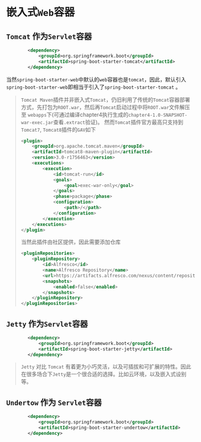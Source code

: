 # 嵌入式`Web`容器

## `Tomcat` 作为`Servlet`容器
```xml
        <dependency>
            <groupId>org.springframework.boot</groupId>
            <artifactId>spring-boot-starter-tomcat</artifactId>
        </dependency>
```
当然`spring-boot-starter-web`中默认的`web`容器也是`tomcat`，因此，默认引入`spring-boot-starter-web`即相当于引入了`spring-boot-starter-tomcat`
。
> `Tomcat Maven`插件并非嵌入式`Tomcat`，仍旧利用了传统的`Tomcat`容器部署方式，先打包为`ROOT.war`，然后再`Tomcat`启动过程中将`ROOT.war`文件解压至 `webapps`下(可通过编译chapter4执行生成的`chapter4-1.0-SNAPSHOT-war-exec.jar`查看`.extract`验证)。
> 然而`Tomcat`插件官方最高只支持到`Tomcat7`, `Tomcat8`插件的`GAV`如下
> ```xml
> <plugin>
>     <groupId>org.apache.tomcat.maven</groupId>
>     <artifactId>tomcat8-maven-plugin</artifactId>
>     <version>3.0-r1756463</version>
>     <executions>
>         <execution>
>             <id>tomcat-run</id>
>             <goals>
>                 <goal>exec-war-only</goal>
>             </goals>
>             <phase>package</phase>
>             <configuration>
>                 <path>/</path>
>             </configuration>
>         </execution>
>     </executions>
> </plugin>
> ```
> 当然此插件由社区提供，因此需要添加仓库 
> ```xml
> <pluginRepositories>
>     <pluginRepository>
>         <id>Alfresco</id>
>         <name>Alfresco Repository</name>
>         <url>https://artifacts.alfresco.com/nexus/content/repositories/public</url>
>         <snapshots>
>             <enabled>false</enabled>
>         </snapshots>
>     </pluginRepository>
> </pluginRepositories>
> ```

## `Jetty` 作为`Servlet`容器
```xml
        <dependency>
            <groupId>org.springframework.boot</groupId>
            <artifactId>spring-boot-starter-jetty</artifactId>
        </dependency>
```
> `Jetty` 对比 `Tomcat` 有着更为小巧灵活，以及可插拔和可扩展的特性。因此在很多场合下`Jetty`是一个很合适的选择。比如云环境，以及嵌入式设别等。


## `Undertow` 作为 `Servlet`容器
```xml
        <dependency>
            <groupId>org.springframework.boot</groupId>
            <artifactId>spring-boot-starter-undertow</artifactId>
        </dependency>
```
